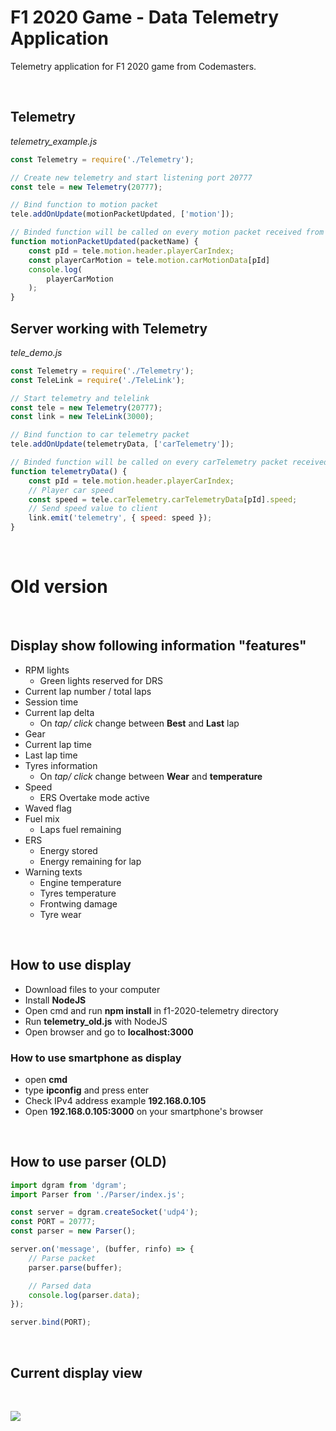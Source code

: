 # F1 2020 Game - Data Telemetry Application

Telemetry application for F1 2020 game from Codemasters.


&nbsp;

## **Telemetry**
*telemetry_example.js*

``` javascript
const Telemetry = require('./Telemetry');

// Create new telemetry and start listening port 20777
const tele = new Telemetry(20777);

// Bind function to motion packet
tele.addOnUpdate(motionPacketUpdated, ['motion']);

// Binded function will be called on every motion packet received from game
function motionPacketUpdated(packetName) {
    const pId = tele.motion.header.playerCarIndex;
    const playerCarMotion = tele.motion.carMotionData[pId]
    console.log(
        playerCarMotion
    );
}
```

## **Server** working with **Telemetry**
*tele_demo.js*
``` javascript
const Telemetry = require('./Telemetry');
const TeleLink = require('./TeleLink');

// Start telemetry and telelink
const tele = new Telemetry(20777);
const link = new TeleLink(3000);

// Bind function to car telemetry packet
tele.addOnUpdate(telemetryData, ['carTelemetry']);

// Binded function will be called on every carTelemetry packet received from game
function telemetryData() {
    const pId = tele.motion.header.playerCarIndex;
    // Player car speed
    const speed = tele.carTelemetry.carTelemetryData[pId].speed;
    // Send speed value to client
    link.emit('telemetry', { speed: speed });
}
```

&nbsp;


# Old version

&nbsp;

## Display show following information "features"
- RPM lights
  - Green lights reserved for DRS
- Current lap number / total laps
- Session time
- Current lap delta
  - On *tap/ click* change between **Best** and **Last** lap
- Gear
- Current lap time
- Last lap time
- Tyres information
  - On *tap/ click* change between **Wear** and **temperature**
- Speed
  - ERS Overtake mode active
- Waved flag
- Fuel mix
  - Laps fuel remaining
- ERS 
  - Energy stored
  - Energy remaining for lap
- Warning texts
  - Engine temperature
  - Tyres temperature
  - Frontwing damage
  - Tyre wear


&nbsp;

## How to use display
- Download files to your computer
- Install **NodeJS**
- Open cmd and run **npm install** in f1-2020-telemetry directory
- Run **telemetry_old.js** with NodeJS
- Open browser and go to **localhost:3000**

### How to use smartphone as display
- open **cmd**
- type **ipconfig** and press enter
- Check IPv4 address example **192.168.0.105**
- Open **192.168.0.105:3000** on your smartphone's browser


&nbsp;

## How to use parser (OLD)
``` javascript
import dgram from 'dgram';
import Parser from './Parser/index.js';

const server = dgram.createSocket('udp4');
const PORT = 20777;
const parser = new Parser();

server.on('message', (buffer, rinfo) => {
    // Parse packet
    parser.parse(buffer);

    // Parsed data
    console.log(parser.data);
});

server.bind(PORT);
```

&nbsp;

## Current display view

&nbsp;

<img src="https://i.ibb.co/SVbNKZ4/demo.png">
